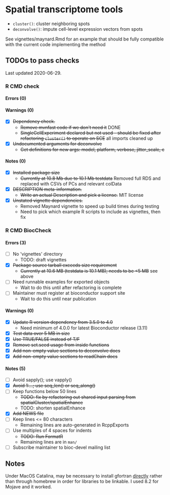 # Spatial transcriptome tools

- `cluster()`: cluster neighboring spots 
- `deconvolve()`: impute cell-level expression vectors from spots


See vignettes/maynard.Rmd for an example that should be fully compatible with the current code implementing the method

## TODOs to pass checks

Last updated 2020-06-29.

### R CMD check
#### Errors (0)
#### Warnings (0)
- [X] ~~Dependency check.~~  
    * ~~Remove mvnfast code if we don't need it~~ DONE
    * ~~SingleCellExperiment declared but not used - should be fixed after
      refactoring `cluster()` to operate on SCE~~ all imports cleaned up
- [X] ~~Undocumented arguments for deconvolve~~
    * ~~Get definitions for new args: model, platform, verbose, jitter_scale, c~~
#### Notes (0)
- [X] ~~Installed package size~~  
    * ~~Currently at 10.8 Mb due to 10.1 Mb testdata~~ Removed full RDS and
      replaced with CSVs of PCs and relevant colData
- [X] ~~DESCRIPTION meta-information.~~  
    * ~~Write an actual Description and pick a license.~~ MIT license
- [X] ~~Unstated vignette dependencies.~~  
    * Removed Maynard vignette to speed up build times during testing
    * Need to pick which example R scripts to include as vignettes, then fix

### R CMD BiocCheck
#### Errors (3)
- [ ] No 'vignettes' directory  
    * TODO: draft vignettes
- [X] ~~Package source tarball exceeds size requirement~~  
    * ~~Currently at 10.6 MB (testdata is 10.1 MB); needs to be <5 MB~~ see above
- [ ] Need runnable examples for exported objects  
    * Wait to do this until after refactoring is complete
- [ ] Maintainer must register at bioconductor support site  
    * Wait to do this until near publication
#### Warnings (0)
- [X] ~~Update R version dependency from 3.5.0 to 4.0~~  
    * Need minimum of 4.0.0 for latest Bioconductor release (3.11)
- [X] ~~Test data over 5 MB in size~~
- [X] ~~Use TRUE/FALSE instead of T/F~~
- [X] ~~Remove set.seed usage from inside functions~~
- [X] ~~Add non-empty value sections to deconvolve docs~~
- [X] ~~Add non-empty value sections to readChain docs~~
#### Notes (5)
- [ ] Avoid sapply(); use vapply()
- [X] ~~Avoid 1:...; use seq_len() or seq_along()~~
- [ ] Keep functions below 50 lines
    * ~~TODO: fix by refactoring out shared input parsing from spatialCluster/spatialEnhance~~
    * TODO: shorten spatialEnhance
- [X] ~~Add NEWS file~~
- [ ] Keep lines <= 80 characters
    * Remaining lines are auto-generated in RcppExports
- [ ] Use multiples of 4 spaces for indents
    * ~~TODO: Run FormatR~~
    * Remaining lines are in `man/`
- [ ] Subscribe maintainer to bioc-devel mailing list

## Notes

Under MacOS Catalina, may be necessary to install gfortran
[directly](https://github.com/fxcoudert/gfortran-for-macOS/releases) rather
than through homebrew in order for libraries to be linkable. I used 8.2 for
Mojave and it worked.
